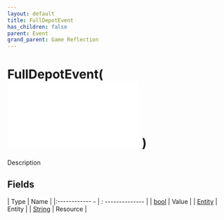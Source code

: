 ```yaml
---
layout: default
title: FullDepotEvent
has_children: false
parent: Event
grand_parent: Game Reflection
---
```

# FullDepotEvent( ![ EntityEventBase ](game-reflection/events/entity_event_base.md) )
Description 

## Fields
| Type | Name |
|:------------ - | : -------------- |
| [bool](game-reflection/components/bool.md) | Value |
| [Entity](game-reflection/classes/entity.md) | Entity |
| [String](game-reflection/components/string.md) | Resource |
